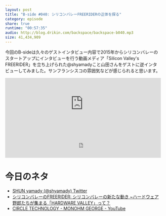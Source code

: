 ```yaml
---
layout: post
title: "B-side #040: シリコンバレーFREERIDERの正体を探る"
category: episode
share: true
runtime: "00:57:35"
audio: http://blog.drikin.com/backspace/backspace-b040.mp3
size: 41,434,909
---
```


今回のB-sideは久々のゲストインタビュー内容で2015年からシリコンバレーのスタートアップにインタビューを行う動画メディア「Silicon Valley's FREERIDER」を立ち上げられた@shyamadyこと山田さんをゲストに逆インタビューしてみました。サンフランシスコの雰囲気などが感じられると思います。

<iframe width="100%" height="166" scrolling="no" frameborder="no" src="https://w.soundcloud.com/player/?url=https%3A//api.soundcloud.com/tracks/232235433&amp;color=ff5500&amp;auto_play=false&amp;hide_related=false&amp;show_comments=true&amp;show_user=true&amp;show_reposts=false"></iframe>
<iframe src="http://backspace.fm/subscribes.html" width="100%" height="92" scrolling="no" frameborder="0"></iframe>

# 今日のネタ
- [SHUN yamady (@shyamady)  Twitter](https://twitter.com/shyamady)
- [シリコンバレーのFREERIDER: シリコンバレーの新たな動き ~ハードウェア野郎たちが集まる「HARDWARE VALLEY」って？](http://www.freerider.xyz/2015/10/hardware-valley.html?spref=tw)
- [CIRCLE TECHNOLOGY - MONOHM GEORGE - YouTube](https://www.youtube.com/watch?v=HdqlQRc7Wnk&feature=youtu.be)

